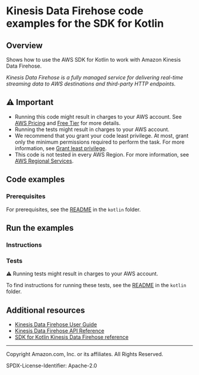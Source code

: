 <!--Generated by WRITEME on 2023-09-12 00:35:15.848501 (UTC)-->
# Kinesis Data Firehose code examples for the SDK for Kotlin

## Overview

Shows how to use the AWS SDK for Kotlin to work with Amazon Kinesis Data Firehose.

<!--custom.overview.start-->
<!--custom.overview.end-->

*Kinesis Data Firehose is a fully managed service for delivering real-time streaming data to AWS destinations and third-party HTTP endpoints.*

## ⚠ Important

* Running this code might result in charges to your AWS account. See [AWS Pricing](https://aws.amazon.com/pricing/?aws-products-pricing.sort-by=item.additionalFields.productNameLowercase&aws-products-pricing.sort-order=asc&awsf.Free%20Tier%20Type=*all&awsf.tech-category=*all) and [Free Tier](https://aws.amazon.com/free/?all-free-tier.sort-by=item.additionalFields.SortRank&all-free-tier.sort-order=asc&awsf.Free%20Tier%20Types=*all&awsf.Free%20Tier%20Categories=*all) for more details.
* Running the tests might result in charges to your AWS account.
* We recommend that you grant your code least privilege. At most, grant only the minimum permissions required to perform the task. For more information, see [Grant least privilege](https://docs.aws.amazon.com/IAM/latest/UserGuide/best-practices.html#grant-least-privilege).
* This code is not tested in every AWS Region. For more information, see [AWS Regional Services](https://aws.amazon.com/about-aws/global-infrastructure/regional-product-services).

<!--custom.important.start-->
<!--custom.important.end-->

## Code examples

### Prerequisites

For prerequisites, see the [README](../../README.md#Prerequisites) in the `kotlin` folder.


<!--custom.prerequisites.start-->
<!--custom.prerequisites.end-->

## Run the examples

### Instructions


<!--custom.instructions.start-->
<!--custom.instructions.end-->



### Tests

⚠ Running tests might result in charges to your AWS account.


To find instructions for running these tests, see the [README](../../README.md#Tests)
in the `kotlin` folder.



<!--custom.tests.start-->
<!--custom.tests.end-->

## Additional resources

* [Kinesis Data Firehose User Guide](https://docs.aws.amazon.com/firehose/latest/dev/what-is-this-service.html)
* [Kinesis Data Firehose API Reference](https://docs.aws.amazon.com/firehose/latest/APIReference/Welcome.html)
* [SDK for Kotlin Kinesis Data Firehose reference](https://sdk.amazonaws.com/kotlin/api/latest/firehose/index.html)

<!--custom.resources.start-->
<!--custom.resources.end-->

---

Copyright Amazon.com, Inc. or its affiliates. All Rights Reserved.

SPDX-License-Identifier: Apache-2.0